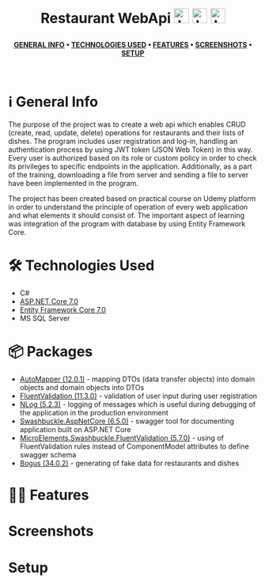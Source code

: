 <br />
<h1>
<p align="center">
  <br>Restaurant WebApi 
  <img src="https://raw.githubusercontent.com/gildean/foodicon/HEAD/favicons/Hamburger.ico" alt="Logo" width="30" height="30">
  <img src="https://raw.githubusercontent.com/gildean/foodicon/HEAD/favicons/French_Fries.ico" alt="Logo" width="30" height="30">
  <img src="https://raw.githubusercontent.com/gildean/foodicon/HEAD/favicons/Green_Salad.ico" alt="Logo" width="30" height="30">
</h1>
</p>
<div align="center">

**[GENERAL INFO](#-general-info) • 
[TECHNOLOGIES USED](#-technologies-used) • 
[FEATURES](#-features) • 
[SCREENSHOTS](#-screenshots) • 
[SETUP](#-setup)**
</div>
<br />

# :information_source: General Info
The purpose of the project was to create a web api which enables CRUD (create, read, update, delete) operations for restaurants and their lists of dishes. The program includes user registration and log-in, handling an authentication process by using JWT token (JSON Web Token) in this way. Every user is authorized based on its role or custom policy in order to check its privileges to specific endpoints in the application. Additionally, as a part of the training, downloading a file from server and sending a file to server have been implemented in the program.

The project has been created based on practical course on Udemy platform in order to understand the principle of operation of every web application and what elements it should consist of. The important aspect of learning was integration of the program with database by using Entity Framework Core.

# :hammer_and_wrench: Technologies Used
- C#
- [ASP.NET Core 7.0](https://github.com/dotnet/aspnetcore)
- [Entity Framework Core 7.0](https://github.com/dotnet/efcore)
- MS SQL Server

# :package: Packages
- [AutoMapper (12.0.1)](https://github.com/AutoMapper/AutoMapper) -  mapping DTOs (data transfer objects) into domain objects and domain objects into DTOs
- [FluentValidation (11.3.0)](https://github.com/FluentValidation/FluentValidation) - validation of user input during user registration
- [NLog (5.2.3)](https://github.com/NLog/NLog) - logging of messages which is useful during debugging of the application in the production environment
- [Swashbuckle.AspNetCore (6.5.0)](https://github.com/domaindrivendev/Swashbuckle.AspNetCore/tree/master) - swagger tool for documenting application built on ASP.NET Core
- [MicroElements.Swashbuckle.FluentValidation (5.7.0)](https://github.com/micro-elements/MicroElements.Swashbuckle.FluentValidation) - using of FluentValidation rules instead of ComponentModel attributes to define swagger schema
- [Bogus (34.0.2)](https://github.com/bchavez/Bogus) - generating of fake data for restaurants and dishes


# 😵‍💫 Features

# Screenshots

# Setup
